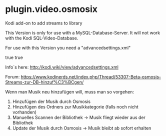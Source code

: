 # plugin.video.osmosix
Kodi add-on to add streams to library

This Version is only for use with a MySQL-Database-Server.
It will not work with the Kodi SQL-Video-Database.

For use with this Version you need a 
"advancedsettings.xml"

<videolibrary>
  <importwatchedstate>true</importwatchedstate>
  <importresumepoint>true</importresumepoint>
</videolibrary>

Info´s here:
http://kodi.wiki/view/advancedsettings.xml

Forum:
https://www.kodinerds.net/index.php/Thread/53307-Beta-osmosis-Streams-zur-DB-hinzuf%C3%BCgen/

Wenn man Musik neu hinzufügen will, muss man so vorgehen:
1. Hinzufügen der Musik durch Osmosis
2. Hinzufügen des Ordners zur Musikkategorie (falls noch nicht vorhanden)
3. Manuelles Scannen der Bibliothek -> Musik fliegt wieder aus der Bibliothek
4. Update der Musik durch Osmosis -> Musik bleibt ab sofort erhalten
